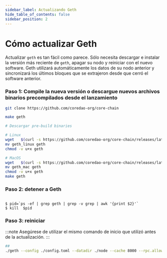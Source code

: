 ```yaml
---
sidebar_label: Actualizando Geth
hide_table_of_contents: false
sidebar_position: 2
---
```


# Cómo actualizar Geth

Actualizar `geth` es tan fácil como parece. Sólo necesita descargar e instalar la versión más reciente de `geth`, apagar su nodo y reiniciar con el nuevo software. Geth utilizará automáticamente los datos de su nodo anterior y sincronizará los últimos bloques que se extrajeron desde que cerró el software anterior.

### Paso 1: Compile la nueva versión o descargue nuevos archivos binarios precompilados desde el lanzamiento

```bash
git clone https://github.com/coredao-org/core-chain

make geth
```

```bash
# Descargar pre-build binaries

# Linux
wget   $(curl -s https://github.com/coredao-org/core-chain/releases/latest |grep browser_ |grep geth_linux |cut -d\" -f4)
mv geth_linux geth
chmod -v u+x geth

# MacOS
wget   $(curl -s https://github.com/coredao-org/core-chain/releases/latest |grep browser_ |grep geth_mac |cut -d\" -f4)
mv geth_mac geth
chmod -v u+x geth
make geth
```

### Paso 2: detener a Geth

```

$ pid=`ps -ef | grep geth | grep -v grep | awk '{print $2}'`
$ kill  $pid

```

### Paso 3: reiniciar

:::note
Asegúrese de utilizar el mismo comando de inicio que utilizó antes de la actualización.
:::

```bash
##
./geth --config ./config.toml --datadir ./node --cache 8000 --rpc.allow-unprotected-txs --txlookuplimit 0
```
